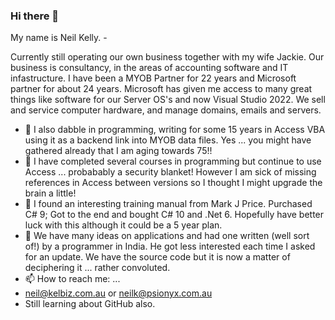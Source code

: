 ### Hi there 👋
My name is Neil Kelly. -

Currently still operating our own business together with my wife Jackie.
Our business is consultancy, in the areas of accounting software and IT infastructure. I have been a MYOB Partner for 22 years and Microsoft partner for about 24 years.
Microsoft has given me access to many great things like software for our Server OS's and now Visual Studio 2022.
We sell and service computer hardware, and manage domains, emails and servers.

- 🙌 I also dabble in programming, writing for some 15 years in Access VBA using it as a backend link into MYOB data files.
Yes ... you might have gathered already that I am aging towards 75!!
- 🔭 I have completed several courses in programming but continue to use Access ... probabably a security blanket!
However I am sick of missing references in Access between versions so I thought I might upgrade the brain a little!
- 🌱 I found an interesting training manual from Mark J Price. Purchased C# 9;
Got to the end and bought C# 10 and .Net 6.
Hopefully have better luck with this although it could be a 5 year plan.
- 👯 We have many ideas on applications and had one written (well sort of!) by a programmer in India. 
He got less interested each time I asked for an update. We have the source code but it is now a matter of deciphering it ... rather convoluted.
- 📫 How to reach me: ...
- neil@kelbiz.com.au or neilk@psionyx.com.au
- Still learning about GitHub also.
